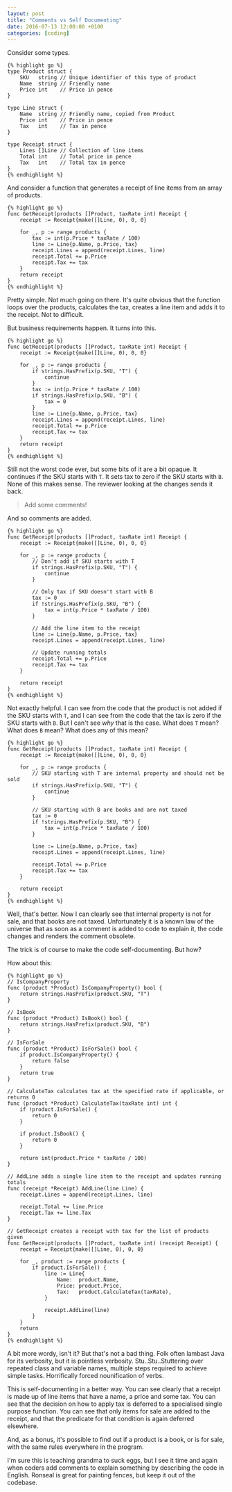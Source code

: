 ```yaml
---
layout: post
title: "Comments vs Self Documenting"
date: 2016-07-13 12:00:00 +0100
categories: [coding]
---
```


Consider some types.

    {% highlight go %}
    type Product struct {
    	SKU   string // Unique identifier of this type of product
    	Name  string // Friendly name
    	Price int    // Price in pence
    }

    type Line struct {
    	Name  string // Friendly name, copied from Product
    	Price int    // Price in pence
    	Tax   int    // Tax in pence
    }

    type Receipt struct {
    	Lines []Line // Collection of line items
    	Total int    // Total price in pence
    	Tax   int    // Total tax in pence
    }
    {% endhighlight %}

And consider a function that generates a receipt of line items from an array of products.

    {% highlight go %}
    func GetReceipt(products []Product, taxRate int) Receipt {
    	receipt := Receipt{make([]Line, 0), 0, 0}

    	for _, p := range products {
    		tax := int(p.Price * taxRate / 100)
    		line := Line{p.Name, p.Price, tax}
    		receipt.Lines = append(receipt.Lines, line)
    		receipt.Total += p.Price
    		receipt.Tax += tax
    	}
    	return receipt
    }
    {% endhighlight %}

Pretty simple. Not much going on there. It's quite obvious that the function
loops over the products, calculates the tax, creates a line item and adds it
to the receipt. Not to difficult.

But business requirements happen. It turns into this.

    {% highlight go %}
    func GetReceipt(products []Product, taxRate int) Receipt {
    	receipt := Receipt{make([]Line, 0), 0, 0}

    	for _, p := range products {
    		if strings.HasPrefix(p.SKU, "T") {
    			continue
    		}
    		tax := int(p.Price * taxRate / 100)
    		if strings.HasPrefix(p.SKU, "B") {
    			tax = 0
    		}
    		line := Line{p.Name, p.Price, tax}
    		receipt.Lines = append(receipt.Lines, line)
    		receipt.Total += p.Price
    		receipt.Tax += tax
    	}
    	return receipt
    }
    {% endhighlight %}

Still not the worst code ever, but some bits of it are a bit opaque. It continues
if the SKU starts with `T`. It sets tax to zero if the SKU starts with `B`.
None of this makes sense. The reviewer looking at the changes sends it back.

> Add some comments!

And so comments are added.

    {% highlight go %}
    func GetReceipt(products []Product, taxRate int) Receipt {
    	receipt := Receipt{make([]Line, 0), 0, 0}

    	for _, p := range products {
    		// Don't add if SKU starts with T
    		if strings.HasPrefix(p.SKU, "T") {
    			continue
    		}

    		// Only tax if SKU doesn't start with B
    		tax := 0
    		if !strings.HasPrefix(p.SKU, "B") {
    			tax = int(p.Price * taxRate / 100)
    		}

    		// Add the line item to the receipt
    		line := Line{p.Name, p.Price, tax}
    		receipt.Lines = append(receipt.Lines, line)

    		// Update running totals
    		receipt.Total += p.Price
    		receipt.Tax += tax
    	}

    	return receipt
    }
    {% endhighlight %}

Not exactly helpful. I can see from the code that the product is not added if
the SKU starts with `T`, and I can see from the code that the tax is zero if
the SKU starts with `B`. But I can't see *why* that is the case. What does `T`
mean? What does `B` mean? What does any of this mean?

    {% highlight go %}
    func GetReceipt(products []Product, taxRate int) Receipt {
    	receipt := Receipt{make([]Line, 0), 0, 0}

    	for _, p := range products {
    		// SKU starting with T are internal property and should not be sold
    		if strings.HasPrefix(p.SKU, "T") {
    			continue
    		}

    		// SKU starting with B are books and are not taxed
    		tax := 0
    		if !strings.HasPrefix(p.SKU, "B") {
    			tax = int(p.Price * taxRate / 100)
    		}

    		line := Line{p.Name, p.Price, tax}
    		receipt.Lines = append(receipt.Lines, line)

    		receipt.Total += p.Price
    		receipt.Tax += tax
    	}

    	return receipt
    }
    {% endhighlight %}

Well, that's better. Now I can clearly see that internal property is not for
sale, and that books are not taxed. Unfortunately it is a known law of the
universe that as soon as a comment is added to code to explain it, the code
changes and renders the comment obsolete.

The trick is of course to make the code self-documenting. But how?

How about this:

    {% highlight go %}
    // IsCompanyProperty
    func (product *Product) IsCompanyProperty() bool {
    	return strings.HasPrefix(product.SKU, "T")
    }

    // IsBook
    func (product *Product) IsBook() bool {
    	return strings.HasPrefix(product.SKU, "B")
    }

    // IsForSale
    func (product *Product) IsForSale() bool {
    	if product.IsCompanyProperty() {
    		return false
    	}
    	return true
    }

    // CalculateTax calculates tax at the specified rate if applicable, or returns 0
    func (product *Product) CalculateTax(taxRate int) int {
    	if !product.IsForSale() {
    		return 0
    	}

    	if product.IsBook() {
    		return 0
    	}

    	return int(product.Price * taxRate / 100)
    }

    // AddLine adds a single line item to the receipt and updates running totals
    func (receipt *Receipt) AddLine(line Line) {
    	receipt.Lines = append(receipt.Lines, line)

    	receipt.Total += line.Price
    	receipt.Tax += line.Tax
    }

    // GetReceipt creates a receipt with tax for the list of products given
    func GetReceipt(products []Product, taxRate int) (receipt Receipt) {
    	receipt = Receipt{make([]Line, 0), 0, 0}

    	for _, product := range products {
    		if product.IsForSale() {
    			line := Line{
    				Name:  product.Name,
    				Price: product.Price,
    				Tax:   product.CalculateTax(taxRate),
    			}

    			receipt.AddLine(line)
    		}
    	}
    	return
    }
    {% endhighlight %}

A bit more wordy, isn't it? But that's not a bad thing. Folk often lambast
Java for its verbosity, but it is pointless verbosity. Stu..Stu..Stuttering
over repeated class and variable names, multiple steps required to achieve
simple tasks. Horrifically forced nounification of verbs.

This is self-documenting in a better way. You can see clearly that a receipt
is made up of line items that have a name, a price and some tax. You can see
that the decision on how to apply tax is deferred to a specialised single
purpose function. You can see that only items for sale are added to the
receipt, and that the predicate for that condition is again deferred elsewhere.

And, as a bonus, it's possible to find out if a product is a book, or is for sale,
with the same rules everywhere in the program.

I'm sure this is teaching grandma to suck eggs, but I see it time and again
when coders add comments to explain something by describing the code in English.
Ronseal is great for painting fences, but keep it out of the codebase.

